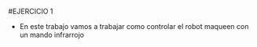 #EJERCICIO 1
- En este trabajo vamos a trabajar como controlar el robot maqueen con un mando infrarrojo


